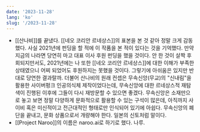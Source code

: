 ```yaml
---
date: '2023-11-28'
lang: 'ko'
slug: '/2023-11-28'
---
```


- [[산나비]]를 끝냈다. [[네오 코리안 르네상스]]의 표본을 본 것 같아 정말 크게 감동했다. 사실 2021년에 펀딩을 할 적에 이 작품을 본 적이 있다는 것을 기억했다. 만약 지금의 나라면 당연히 마고 대표 이사 후원 펀딩을 했을 것이다. 안 한 것이 살짝 후회되지만서도, 2021년에는 나 또한 [[네오 코리안 르네상스]]에 대한 이해가 부족한 상태였으니 어찌 되었어도 후원하지는 못했을 것이다. 그렇기에 아쉬움은 있지만 반대로 당연한 결과랄까. 더불어 산나비의 원래 컨셉은 무속신앙(무교)의 "신내림"을 활용한 사이버펑크 인공의식체 제작이었다는데, 무속신앙에 대한 르네상스적 재탐색이 진행된 이후에 그들이 다시 재방문할 수 있으면 좋겠다. 무속신앙은 소재만으로 놓고 보면 정말 다양하게 문화적으로 활용할 수 있는 구석이 많은데, 아직까지 사이비 혹은 미신적이고 전근대적인 형태로만 인식되어 있기에 아쉽다. 무속신앙의 폐단을 끝내고, 문화 상품으로서 개량해야 한다. 일본의 신토처럼 말이다.
- [[Project Naroo]]의 이름은 naroo.ai로 하기로 했다. 나루.
